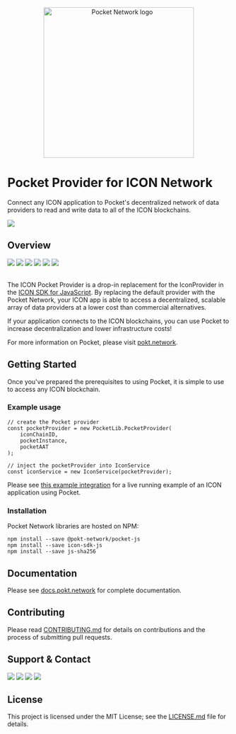
<div align="center">
  <a href="https://www.pokt.network">
    <img src="https://user-images.githubusercontent.com/16605170/74199287-94f17680-4c18-11ea-9de2-b094fab91431.png" alt="Pocket Network logo" width="340"/>
  </a>
</div>

# Pocket Provider for ICON Network

Connect any ICON application to Pocket's decentralized network of data providers to read and write data to all of the ICON blockchains.

<div>
<a href="https://developer.mozilla.org/en-US/docs/Web/JavaScript/Reference"><img src="https://img.shields.io/badge/js-reference-yellow.svg"/></a>
</div>

## Overview
<div>
    <a  href="https://github.com/pokt-network/icon-pocket-provider/releases"><img src="https://img.shields.io/github/release-pre/pokt-network/icon-pocket-provider.svg"/></a>
    <a  href="https://github.com/pokt-network/pocket-core/pulse"><img src="https://img.shields.io/github/contributors/pokt-network/icon-pocket-provider.svg"/></a>
    <a href="https://opensource.org/licenses/MIT"><img src="https://img.shields.io/badge/License-MIT-blue.svg"/></a>
    <a href="https://github.com/pokt-network/icon-pocket-provider/pulse"><img src="https://img.shields.io/github/last-commit/pokt-network/icon-pocket-provider.svg"/></a>
    <a href="https://github.com/pokt-network/icon-pocket-provider/pulls"><img src="https://img.shields.io/github/issues-pr/pokt-network/icon-pocket-provider.svg"/></a>
    <a href="https://github.com/pokt-network/icon-pocket-provider/issues"><img src="https://img.shields.io/github/issues-closed/pokt-network/icon-pocket-provider.svg"/></a>
</div>
<br />

The ICON Pocket Provider is a drop-in replacement for the IconProvider in the [ICON SDK for JavaScript](https://github.com/icon-project/icon-sdk-js). By replacing the default provider with the Pocket Network, your ICON app is able to access a decentralized, scalable array of data providers at a lower cost than commercial alternatives.

If your application connects to the ICON blockchains, you can use Pocket to increase decentralization and lower infrastructure costs!

For more information on Pocket, please visit [pokt.network](https://pokt.network/).

## Getting Started

Once you've prepared the prerequisites to using Pocket, it is simple to use to access any ICON blockchain.

### Example usage

```
// create the Pocket provider
const pocketProvider = new PocketLib.PocketProvider(
    iconChainID, 
    pocketInstance, 
    pocketAAT
);

// inject the pocketProvider into IconService
const iconService = new IconService(pocketProvider);
```

Please see [this example integration](https://github.com/pokt-network/integration-icon/blob/staging/src/index.js) for a live running example of an ICON application using Pocket.

### Installation

Pocket Network libraries are hosted on NPM:

```
npm install --save @pokt-network/pocket-js
npm install --save icon-sdk-js
npm install --save js-sha256
```

## Documentation

Please see [docs.pokt.network](https://docs.pokt.network/docs/connect-to-icon) for complete documentation.

## Contributing

Please read [CONTRIBUTING.md](https://github.com/pokt-network/icon-pocket-provider/blob/master/CONTRIBUTING.md) for details on contributions and the process of submitting pull requests.

## Support & Contact

<div>
  <a  href="https://twitter.com/poktnetwork" ><img src="https://img.shields.io/twitter/url/http/shields.io.svg?style=social"></a>
  <a href="https://t.me/POKTnetwork"><img src="https://img.shields.io/badge/Telegram-blue.svg"></a>
  <a href="https://www.facebook.com/POKTnetwork" ><img src="https://img.shields.io/badge/Facebook-red.svg"></a>
  <a href="https://research.pokt.network"><img src="https://img.shields.io/discourse/https/research.pokt.network/posts.svg"></a>
</div>


## License

This project is licensed under the MIT License; see the [LICENSE.md](LICENSE.md) file for details.
